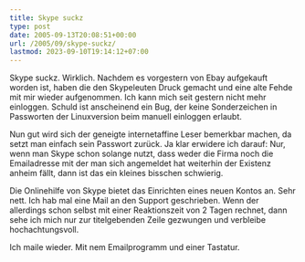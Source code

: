 ```yaml
---
title: Skype suckz
type: post
date: 2005-09-13T20:08:51+00:00
url: /2005/09/skype-suckz/
lastmod: 2023-09-10T19:14:12+07:00
---
```

Skype suckz. Wirklich. Nachdem es vorgestern von Ebay aufgekauft worden ist, haben die den Skypeleuten Druck gemacht und eine alte Fehde mit mir wieder aufgenommen. Ich kann mich seit gestern nicht mehr einloggen. Schuld ist anscheinend ein Bug, der keine Sonderzeichen in Passworten der Linuxversion beim manuell einloggen erlaubt.

Nun gut wird sich der geneigte internetaffine Leser bemerkbar machen, da setzt man einfach sein Passwort zurück. Ja klar erwidere ich darauf: Nur, wenn man Skype schon solange nutzt, dass weder die Firma noch die Emailadresse mit der man sich angemeldet hat weiterhin der Existenz anheim fällt, dann ist das ein kleines bisschen schwierig.

Die Onlinehilfe von Skype bietet das Einrichten eines neuen Kontos an. Sehr nett. Ich hab mal eine Mail an den Support geschrieben. Wenn der allerdings schon selbst mit einer Reaktionszeit von 2 Tagen rechnet, dann sehe ich mich nur zur titelgebenden Zeile gezwungen und verbleibe hochachtungsvoll.

Ich maile wieder. Mit nem Emailprogramm und einer Tastatur.
